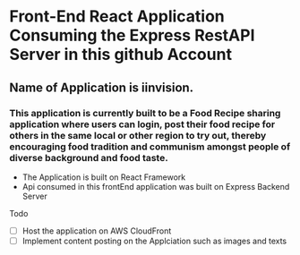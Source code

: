 # Front-End React Application Consuming the Express RestAPI Server in this github Account

## Name of Application is iinvision.

### This application is currently built to be a Food Recipe sharing application where users can login, post their food recipe for others in the same local or other region to try out, thereby encouraging food tradition and communism amongst people of diverse background and food taste.

* The Application is built on React Framework
* Api consumed in this frontEnd application was built on Express Backend Server

Todo
- [ ] Host the application on AWS CloudFront
- [ ] Implement content posting on the Applciation such as images and texts
